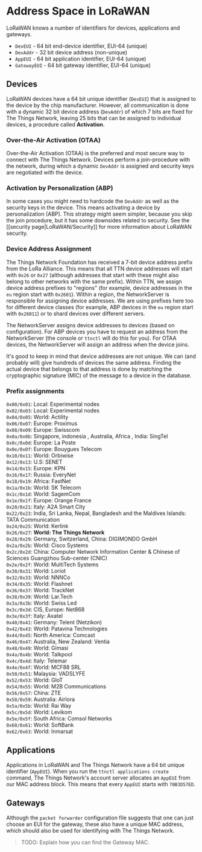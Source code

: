 # Address Space in LoRaWAN

LoRaWAN knows a number of identifiers for devices, applications and gateways.

* `DevEUI` - 64 bit end-device identifier, EUI-64 (unique)
* `DevAddr` - 32 bit device address (non-unique)
* `AppEUI` - 64 bit application identifier, EUI-64 (unique)
* `GatewayEUI` - 64 bit gateway identifier, EUI-64 (unique)

## Devices

LoRaWAN devices have a 64 bit unique identifier (`DevEUI`) that is assigned to the device by the chip manufacturer. However, all communication is done with a dynamic 32 bit device address (`DevAddr`) of which 7 bits are fixed for The Things Network, leaving 25 bits that can be assigned to individual devices, a procedure called **Activation**.

### Over-the-Air Activation (OTAA)

Over-the-Air Activation (OTAA) is the preferred and most secure way to connect with The Things Network. Devices perform a join-procedure with the network, during which a dynamic `DevAddr` is assigned and security keys are negotiated with the device.

### Activation by Personalization (ABP)

In some cases you might need to hardcode the `DevAddr` as well as the security keys in the device. This means activating a device by personalization (ABP). This strategy might seem simpler, because you skip the join procedure, but it has some downsides related to security. See the [[security page|LoRaWAN/Security]] for more information about LoRaWAN security.

### Device Address Assignment

The Things Network Foundation has received a 7-bit device address prefix from the LoRa Alliance. This means that all TTN device addresses will start with `0x26` or `0x27` (although addresses that start with these might also belong to other networks with the same prefix). Within TTN, we assign device address prefixes to "regions" (for example, device addresses in the `eu` region start with `0x2601`). Within a region, the NetworkServer is responsible for assigning device addresses. We are using prefixes here too for different device classes (for example, ABP devices in the `eu` region start with `0x26011`) or to shard devices over different servers. 

The NetworkServer assigns device addresses to devices (based on configuration). For ABP devices you have to request an address from the NetworkServer (the console or `ttnctl` will do this for you). For OTAA devices, the NetworkServer will assign an address when the device joins.

It's good to keep in mind that device addresses are not unique. We can (and probably will) give hundreds of devices the same address. Finding the actual device that belongs to that address is done by matching the cryptographic signature (MIC) of the message to a device in the database.

### Prefix assignments

`0x00/0x01`: Local: Experimental nodes  
`0x02/0x03`: Local: Experimental nodes  
`0x04/0x05`: World: Actility  
`0x06/0x07`: Europe: Proximus  
`0x08/0x09`: Europe: Swisscom  
`0x0a/0x0b`: Singapore, indonesia , Australia, Africa , India: SingTel  
`0x0c/0x0d`: Europe: La Poste  
`0x0e/0x0f`: Europe: Bouygues Telecom  
`0x10/0x11`: World: Orbiwise  
`0x12/0x13`: U.S: SENET  
`0x14/0x15`: Europe: KPN  
`0x16/0x17`: Russia: EveryNet  
`0x18/0x19`: Africa: FastNet  
`0x1a/0x1b`: World: SK Telecom  
`0x1c/0x1d`: World: SagemCom  
`0x1e/0x1f`: Europe: Orange France  
`0x20/0x21`: Italy: A2A Smart City  
`0x22/0x23`: India, Sri Lanka, Nepal, Bangladesh and the Maldives Islands: TATA Communication  
`0x24/0x25`: World: Kerlink  
`0x26/0x27`: **World: The Things Network**  
`0x28/0x29`: Germany, Switzerland, China: DIGIMONDO GmbH  
`0x2a/0x2b`: World: Cisco Systems  
`0x2c/0x2d`: China: Computer Network Information Center & Chinese of Sciences Guangzhou Sub-center (CNIC)  
`0x2e/0x2f`: World: MultiTech Systems  
`0x30/0x31`: World: Loriot  
`0x32/0x33`: World: NNNCo  
`0x34/0x35`: World: Flashnet  
`0x36/0x37`: World: TrackNet  
`0x38/0x39`: World: Lar.Tech  
`0x3a/0x3b`: World: Swiss Led  
`0x3c/0x3d`: CIS, Europe: Net868  
`0x3e/0x3f`: Italy: Axatel  
`0x40/0x41`: Germany: Telent (Netzikon)  
`0x42/0x43`: World: Patavina Technologies  
`0x44/0x45`: North America: Comcast  
`0x46/0x47`: Australia, New Zealand: Ventia  
`0x48/0x49`: World: Gimasi  
`0x4a/0x4b`: World: Talkpool  
`0x4c/0x4d`: Italy: Telemar  
`0x4e/0x4f`: World: MCF88 SRL  
`0x50/0x51`: Malaysia: VADSLYFE  
`0x52/0x53`: World: GIoT  
`0x54/0x55`: World: M2B Communications  
`0x56/0x57`: China: ZTE  
`0x58/0x59`: Australia: Airlora  
`0x5a/0x5b`: World: Rai Way  
`0x5c/0x5d`: World: Levikom  
`0x5e/0x5f`: South Africa: Comsol Networks  
`0x60/0x61`: World: SoftBank  
`0x62/0x63`: World: Inmarsat

## Applications

Applications in LoRaWAN and The Things Network have a 64 bit unique identifier (`AppEUI`). When you run the `ttnctl applications create` command, The Things Network's account server allocates an `AppEUI` from our MAC address block. This means that every `AppEUI` starts with `70B3D57ED`.

## Gateways

Although the `packet forwarder` configuration file suggests that one can just choose an EUI for the gateway, these also have a unique MAC address, which should also be used for identifying with The Things Network.

> TODO: Explain how you can find the Gateway MAC.